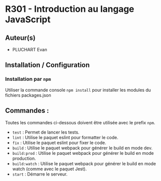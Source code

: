 # R301 - Introduction au langage JavaScript

## Auteur(s)
- PLUCHART Evan

## Installation / Configuration

### Installation par `npm`

Utiliser la commande console `npm install` pour installer les modules du fichiers packages.json

## Commandes :

Toutes les commandes ci-dessous doivent être utilisée avec le prefix `npm`.

- `test` : Permet de lancer les tests.
- `lint` : Utilise le paquet eslint pour formatter le code.
- `fix` : Utilise le paquet eslint pour fixer le code.
- `build` : Utilise le paquet webpack pour générer le build en mode dev.
- `build:prod` : Utilise le paquet webpack pour générer le build en mode production.
- `build:watch` : Utilise le paquet webpack pour générer le build en mode watch (comme avec le paquet Jest).
- `start` : Démarre le serveur.